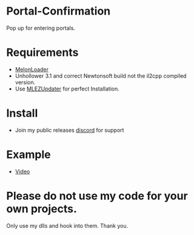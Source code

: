 # Portal-Confirmation
Pop up for entering portals.

# Requirements
- [MelonLoader](https://github.com/HerpDerpinstine/MelonLoader)
- Unhollower 3.1 and correct Newtonsoft build not the il2cpp compiled version.
- Use [MLEZUpdater](https://github.com/l-404-l/MLEZUpdater) for perfect Installation.

# Install
- Join my public releases [discord](https://discord.gg/PMmbwc2) for support

# Example
- [Video](https://streamable.com/2thcgr)

# Please do not use my code for your own projects.
Only use my dlls and hook into them. Thank you.
